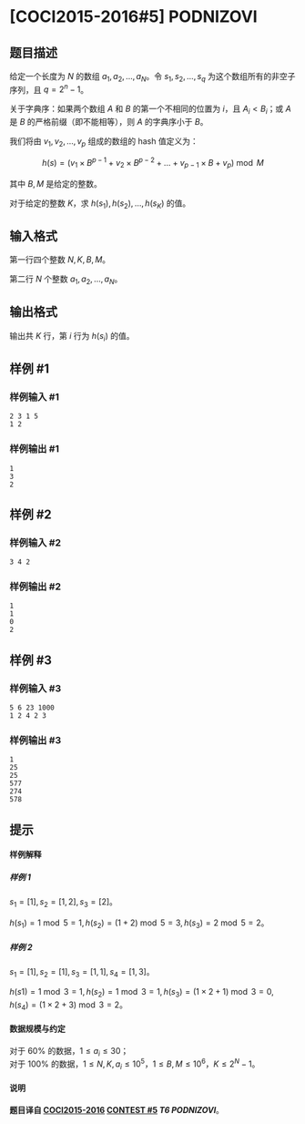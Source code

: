 # [COCI2015-2016#5] PODNIZOVI

## 题目描述

给定一个长度为 $N$ 的数组 $a_1,a_2,\dots,a_N$。令 $s_1,s_2,\dots,s_q$ 为这个数组所有的非空子序列，且 $q=2^n-1$。

关于字典序：如果两个数组 $A$ 和 $B$ 的第一个不相同的位置为 $i$，且 $A_i<B_i$；或 $A$ 是 $B$ 的严格前缀（即不能相等），则 $A$ 的字典序小于 $B$。

我们将由 $v_1,v_2,\dots,v_p$ 组成的数组的 hash 值定义为：

$$h(s)=(v_1\times B^{p-1}+v_2\times B^{p-2}+\dots +v_{p-1}\times B+v_p) \bmod M$$

其中 $B,M$ 是给定的整数。

对于给定的整数 $K$，求 $h(s_1),h(s_2),\dots,h(s_K)$ 的值。

## 输入格式

第一行四个整数 $N,K,B,M$。

第二行 $N$ 个整数 $a_1,a_2,\dots,a_N$。



## 输出格式

输出共 $K$ 行，第 $i$ 行为 $h(s_i)$ 的值。

## 样例 #1

### 样例输入 #1
```
2 3 1 5
1 2
```

### 样例输出 #1

```
1
3
2
```

## 样例 #2

### 样例输入 #2
```
3 4 2
```

### 样例输出 #2

```
1
1
0
2
```

## 样例 #3

### 样例输入 #3
```
5 6 23 1000
1 2 4 2 3
```

### 样例输出 #3

```
1
25
25
577
274
578
```

## 提示

#### 样例解释

##### 样例 $1$

$s_1 = [1], s_2 = [1, 2], s_3 = [2]$。

$h(s_1) = 1 \bmod 5 = 1, h(s_2) =(1 + 2) \bmod 5 = 3, h(s_3) = 2 \bmod 5 = 2$。

##### 样例 $2$

$s_1 = [1], s_2 = [1], s_3 = [1, 1], s_4 = [1, 3]$。

$h(s1) = 1 \bmod 3 = 1,h(s_2) = 1 \bmod 3 = 1, h(s_3) = (1 \times 2 + 1) \bmod 3 = 0, h(s_4) = (1 \times 2 + 3) \bmod 3 = 2$。



#### 数据规模与约定
对于 $60\%$ 的数据，$1\le a_i\le 30$；  
对于 $100\%$ 的数据，$1\le N,K,a_i\le 10^5$，$1\le B,M\le 10^6$，$K\le 2^N-1$。

#### 说明

**题目译自 [COCI2015-2016](https://hsin.hr/coci/archive/2015_2016/) [CONTEST #5](https://hsin.hr/coci/archive/2015_2016/contest5_tasks.pdf) *T6 PODNIZOVI***。
